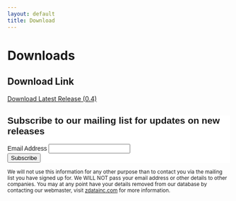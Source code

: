 ```yaml
---
layout: default
title: Download
---
```


# Downloads
## Download Link
<a href="https://github.com/zdata-inc/ambari-extensions/releases/download/v0.4.0/zdata-ambari-stack-0.4.0.tar.gz">Download Latest Release (0.4)</a>

<!-- Begin MailChimp Signup Form -->
<link href="//cdn-images.mailchimp.com/embedcode/classic-081711.css" rel="stylesheet" type="text/css">
<style type="text/css">
    #mc_embed_signup{background:#fff; clear:left; font:14px Helvetica,Arial,sans-serif; }
    /* Add your own MailChimp form style overrides in your site stylesheet or in this style block.
       We recommend moving this block and the preceding CSS link to the HEAD of your HTML file. */
</style>
<div id="mc_embed_signup">
<form action="//zdatainc.us3.list-manage.com/subscribe/post?u=6ff81af7d38f67d0dc29c9ec2&amp;id=572ce128cb" method="post" id="mc-embedded-subscribe-form" name="mc-embedded-subscribe-form" class="validate" target="_blank" novalidate>
    <div id="mc_embed_signup_scroll">
    <h2>Subscribe to our mailing list for updates on new releases</h2>
<div class="mc-field-group">
    <label for="mce-EMAIL">Email Address </label>
    <input type="email" value="" name="EMAIL" class="required email" id="mce-EMAIL">
</div>
    <div id="mce-responses" class="clear">
        <div class="response" id="mce-error-response" style="display:none"></div>
        <div class="response" id="mce-success-response" style="display:none"></div>
    </div>
    <div style="position: absolute; left: -5000px;"><input type="text" name="b_6ff81af7d38f67d0dc29c9ec2_572ce128cb" tabindex="-1" value=""></div>
    <div class="clear"><input type="submit" value="Subscribe" name="subscribe" id="mc-embedded-subscribe" class="button"></div>
    </div>
</form>
</div>

<script type='text/javascript' src='//s3.amazonaws.com/downloads.mailchimp.com/js/mc-validate.js'></script>

<small>We will not use this information for any other purpose than to contact you via the mailing list you have signed up for. We WILL NOT pass your email address or other details to other companies. You may at any point have your details removed from our database by contacting our webmaster, visit [zdatainc.com](http://www.zdatainc.com) for more information.</small>
